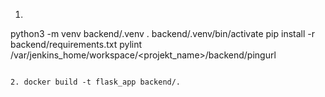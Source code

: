 1. ```
python3 -m venv backend/.venv
. backend/.venv/bin/activate
pip install -r backend/requirements.txt
pylint /var/jenkins_home/workspace/<projekt_name>/backend/pingurl
```

2. docker build -t flask_app backend/.
